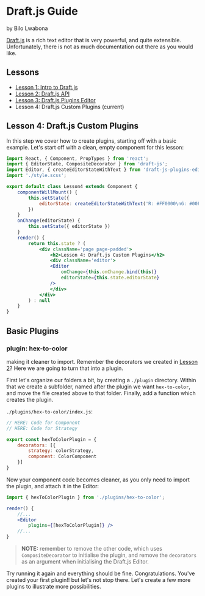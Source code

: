 # Draft.js Guide
by Bilo Lwabona

[Draft.js](https://draftjs.org/) is a rich text editor that is very powerful, and quite extensible. Unfortunately, there is not as much documentation out there as you would like.

## Lessons

- [Lesson 1: Intro to Draft.js](https://github.com/bilo-io/draft-js-guide/tree/master/src/app/pages/lesson1)
- [Lesson 2: Draft.js API](https://github.com/bilo-io/draft-js-guide/tree/master/src/app/pages/lesson2)
- [Lesson 3: Draft.js Plugins Editor](https://github.com/bilo-io/draft-js-guide/tree/master/src/app/pages/lesson3)
- Lesson 4: Draft.js Custom Plugins (current)

## Lesson 4: Draft.js Custom Plugins


In this step we cover how to create plugins, starting off with a basic example.
Let's start off with a clean, empty component for this lesson:

```jsx
import React, { Component, PropTypes } from 'react';
import { EditorState, CompositeDecorator } from 'draft-js';
import Editor, { createEditorStateWithText } from 'draft-js-plugins-editor';
import './style.scss';

export default class Lesson4 extends Component {
    componentWillMount() {
        this.setState({
            editorState: createEditorStateWithText('R: #FF0000\nG: #00FF00\nB: #0000FF')
        })
    }
    onChange(editorState) {
        this.setState({ editorState })
    }
    render() {
        return this.state ? (
            <div className='page page-padded'>
                <h2>Lesson 4: Draft.js Custom Plugins</h2>
                <div className='editor'>
                <Editor 
                    onChange={this.onChange.bind(this)}
                    editorState={this.state.editorState} 
                />        
                </div>
            </div>
        ) : null
    }
}
```

## Basic Plugins


### plugin: hex-to-color

making it cleaner to import. Remember the decorators we created in [Lesson 2](https://github.com/bilo-io/draft-js-guide/tree/master/src/app/pages/lesson2#decorators)? Here we are going to turn that into a plugin.

First let's organize our folders a bit, by creating a `./plugin` directory. Within that we create a subfolder, named after the plugin we want `hex-to-color`, and move the file created above to that folder. Finally, add a function which creates the plugin.

`./plugins/hex-to-color/index.js`:
```jsx
// HERE: Code for Component
// HERE: Code for Strategy

export const hexToColorPlugin = {
    decorators: [{
        strategy: colorStrategy,
        component: ColorComponent
    }]
}
```

Now your component code becomes cleaner, as you only need to import the plugin, and attach it in the Editor:

```jsx
import { hexToColorPlugin } from './plugins/hex-to-color';
```
```jsx
render() {
    //...
    <Editor
        plugins={[hexToColorPlugin]} />
    //...
}
```

>**NOTE:** remember to remove the other code, which uses `CompositeDecorator` to initialise the plugin, and remove the `decorators` as an argument when initialising the Draft.js Editor.

Try running it again and everything should be fine. Congratulations. You've created your first plugin!! but let's not stop there. Let's create a few more plugins to illustrate more possibilities.
